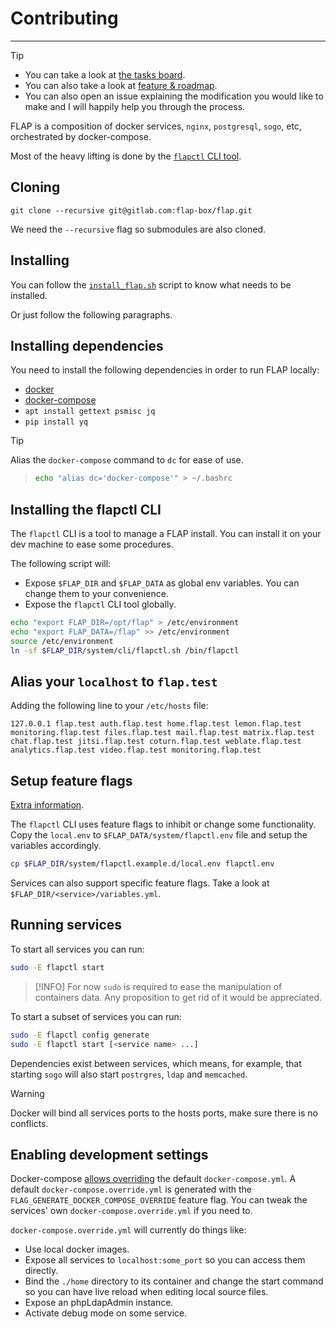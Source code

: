 # Contributing

---

> [!TIP]
>- You can take a look at [the tasks board](https://gitlab.com/groups/flap-box/-/boards).
>- You can also take a look at [feature & roadmap](features.md).
>- You can also open an issue explaining the modification you would like to make and I will happily help you through the process.

FLAP is a composition of docker services, `nginx`, `postgresql`, `sogo`, etc, orchestrated by docker-compose.

Most of the heavy lifting is done by the [`flapctl` CLI tool](https://gitlab.com/flap-box/flap/-/tree/master/system/cli).

## Cloning

`git clone --recursive git@gitlab.com:flap-box/flap.git`

We need the `--recursive` flag so submodules are also cloned.

## Installing

You can follow the [`install_flap.sh`](-/blob/master/system/img_build/userpatches/overlay/install_flap.sh) script to know what needs to be installed.

Or just follow the following paragraphs.

## Installing dependencies

You need to install the following dependencies in order to run FLAP locally:

-   [docker](https://docs.docker.com/install)
-   [docker-compose](https://docs.docker.com/compose/install)
-   `apt install gettext psmisc jq`
-   `pip install yq`

> [!TIP]
Alias the `docker-compose` command to `dc` for ease of use.
>```bash
>echo "alias dc='docker-compose'" > ~/.bashrc
>```

## Installing the flapctl CLI

The `flapctl` CLI is a tool to manage a FLAP install. You can install it on your dev machine to ease some procedures.

The following script will:

-   Expose `$FLAP_DIR` and `$FLAP_DATA` as global env variables. You can change them to your convenience.
-   Expose the `flapctl` CLI tool globally.

```bash
echo "export FLAP_DIR=/opt/flap" > /etc/environment
echo "export FLAP_DATA=/flap" >> /etc/environment
source /etc/environment
ln -sf $FLAP_DIR/system/cli/flapctl.sh /bin/flapctl
```

## Alias your `localhost` to `flap.test`

Adding the following line to your `/etc/hosts` file:

```
127.0.0.1 flap.test auth.flap.test home.flap.test lemon.flap.test monitoring.flap.test files.flap.test mail.flap.test matrix.flap.test chat.flap.test jitsi.flap.test coturn.flap.test weblate.flap.test analytics.flap.test video.flap.test monitoring.flap.test
```

## Setup feature flags

[Extra information](environment_variables.md).

The `flapctl` CLI uses feature flags to inhibit or change some functionality. Copy the `local.env` to `$FLAP_DATA/system/flapctl.env` file and setup the variables accordingly.

```bash
cp $FLAP_DIR/system/flapctl.example.d/local.env flapctl.env
```

Services can also support specific feature flags. Take a look at `$FLAP_DIR/<service>/variables.yml`.

## Running services

To start all services you can run:

```bash
sudo -E flapctl start
```

> [!INFO]
> For now `sudo` is required to ease the manipulation of containers data. Any proposition to get rid of it would be appreciated.

To start a subset of services you can run:

```bash
sudo -E flapctl config generate
sudo -E flapctl start [<service name> ...]
```

Dependencies exist between services, which means, for example, that starting `sogo` will also start `postrgres`, `ldap` and `memcached`.

> [!WARNING]
> Docker will bind all services ports to the hosts ports, make sure there is no conflicts.

## Enabling development settings

Docker-compose [allows overriding](https://docs.docker.com/compose/extends/) the default `docker-compose.yml`. A default `docker-compose.override.yml` is generated with the `FLAG_GENERATE_DOCKER_COMPOSE_OVERRIDE` feature flag. You can tweak the services' own `docker-compose.override.yml` if you need to.

`docker-compose.override.yml` will currently do things like:

-   Use local docker images.
-   Expose all services to `localhost:some_port` so you can access them directly.
-   Bind the `./home` directory to its container and change the start command so you can have live reload when editing local source files.
-   Expose an phpLdapAdmin instance.
-   Activate debug mode on some service.
